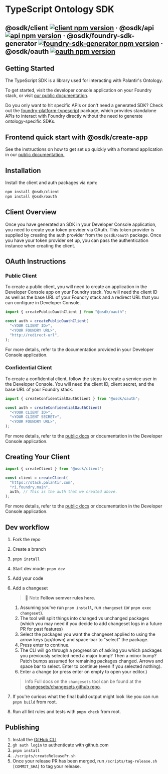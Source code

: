 # TypeScript Ontology SDK

## @osdk/client [![client npm version](https://img.shields.io/npm/v/@osdk/client.svg?style=flat)](https://www.npmjs.com/package/@osdk/client) &middot; @osdk/api [![api npm version](https://img.shields.io/npm/v/@osdk/api.svg?style=flat)](https://www.npmjs.com/package/@osdk/api) &middot; @osdk/foundry-sdk-generator [![foundry-sdk-generator npm version](https://img.shields.io/npm/v/@osdk/foundry-sdk-generator.svg?style=flat)](https://www.npmjs.com/package/@osdk/foundry-sdk-generator) &middot; @osdk/oauth [![oauth npm version](https://img.shields.io/npm/v/@osdk/oauth.svg?style=flat)](https://www.npmjs.com/package/@osdk/oauth)

## Getting Started

The TypeScript SDK is a library used for interacting with Palantir's Ontology.

To get started, visit the developer console application on your Foundry stack, or visit [our public documentation](https://www.palantir.com/docs/foundry/ontology-sdk/overview/).

Do you only want to hit specific APIs or don't need a generated SDK? Check out the [foundry-platform-typescript](https://github.com/palantir/foundry-platform-typescript) package, which provides standalone APIs to interact with Foundry directly without the need to generate ontology-specific SDKs.

## Frontend quick start with @osdk/create-app

See the instructions on how to get set up quickly with a frontend application in our [public documentation.](https://www.palantir.com/docs/foundry/ontology-sdk/how-to-bootstrapping-typescript/)

## Installation

Install the client and auth packages via npm:

```sh
npm install @osdk/client
npm install @osdk/oauth
```

## Client Overview

Once you have generated an SDK in your Developer Console application, you need to create your token provider via OAuth. This token provider is supplied by creating the auth provider from the `@osdk/oauth` package. Once you have your token provider set up, you can pass the authentication instance when creating the client.

## OAuth Instructions

### Public Client

To create a public client, you will need to create an application in the Developer Console app on your Foundry stack. You will need the client ID as well as the base URL of your Foundry stack and a redirect URL that you can configure in Developer Console.

```typescript
import { createPublicOauthClient } from "@osdk/oauth";

const auth = createPublicOauthClient(
  "<YOUR CLIENT ID>",
  "<YOUR FOUNDRY URL>",
  "http://redirect-url",
);
```

For more details, refer to the documentation provided in your Developer Console application.

### Confidential Client

To create a confidential client, follow the steps to create a service user in the Developer Console. You will need the client ID, client secret, and the base URL of your Foundry stack.

```typescript
import { createConfidentialOauthClient } from "@osdk/oauth";

const auth = createConfidentialOauthClient(
  "<YOUR CLIENT ID>",
  "<YOUR CLIENT SECRET>",
  "<YOUR FOUNDRY URL>",
);
```

For more details, refer to the [public docs](https://www.palantir.com/docs/foundry/ontology-sdk/how-to-bootstrapping-server-side-typescript/) or documentation in the Developer Console application.

## Creating Your Client

```typescript
import { createClient } from "@osdk/client";

const client = createClient(
  "https://stack.palantir.com",
  "ri.foundry.main",
  auth, // This is the auth that we created above.
);
```

For more details, refer to the [public docs](https://www.palantir.com/docs/foundry/ontology-sdk/overview/) or documentation in the Developer Console application.

## Dev workflow

1. Fork the repo
2. Create a branch
3. `pnpm install`
4. Start dev mode: `pnpm dev`
5. Add your code
6. Add a changeset

   > 📘 Note
   > **Follow semver rules here.**
   1. Assuming you've run `pnpm install`, run `changeset` (or `pnpm exec changeset`).
   2. The tool will split things into changed vs unchanged packages (which you may need if you decide to add changeset logs in a future PR for past features)
   3. Select the packages you want the changeset applied to using the arrow keys (up/down) and space-bar to "select" the package.
   4. Press enter to continue.
   5. The CLI will go through a progression of asking you which packages you previously selected need a major bump? Then a minor bump? Patch bumps assumed for remaining packages changed. Arrows and space bar to select. Enter to continue (even if you selected nothing).
   6. Enter a change (or press enter on empty to open your editor.)

   > Info
   > Full docs on the `changesets` tool can be found at the [changesets/changesets github repo](https://github.com/changesets/changesets).
7. If you're curious what the final build output might look like you can run `pnpm build` from root.
8. Run all lint rules and tests with `pnpm check` from root.

## Publishing

1. Install the [GitHub CLI](https://cli.github.com/)
2. `gh auth login` to authenticate with github.com
3. `pnpm install`
4. `./scripts/createReleasePr.sh`
5. Once your release PR has been merged, run `/scripts/tag-release.sh [COMMIT_SHA]` to tag your release.
